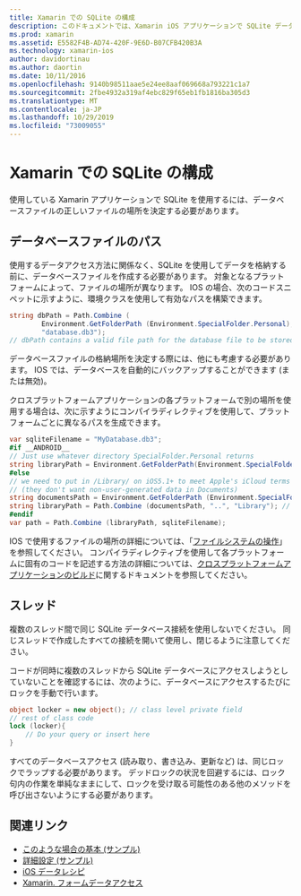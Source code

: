 ```yaml
---
title: Xamarin での SQLite の構成
description: このドキュメントでは、Xamarin iOS アプリケーションで SQLite データベースファイルの場所を確認する方法について説明します。 これらの概念は、選択したデータアクセスメカニズムに関係なく適用されます。
ms.prod: xamarin
ms.assetid: E5582F4B-AD74-420F-9E6D-B07CFB420B3A
ms.technology: xamarin-ios
author: davidortinau
ms.author: daortin
ms.date: 10/11/2016
ms.openlocfilehash: 9140b98511aae5e24ee8aaf069668a793221c1a7
ms.sourcegitcommit: 2fbe4932a319af4ebc829f65eb1fb1816ba305d3
ms.translationtype: MT
ms.contentlocale: ja-JP
ms.lasthandoff: 10/29/2019
ms.locfileid: "73009055"
---
```

# <a name="configuring-sqlite-in-xamarinios"></a>Xamarin での SQLite の構成

使用している Xamarin アプリケーションで SQLite を使用するには、データベースファイルの正しいファイルの場所を決定する必要があります。

## <a name="database-file-path"></a>データベースファイルのパス

使用するデータアクセス方法に関係なく、SQLite を使用してデータを格納する前に、データベースファイルを作成する必要があります。 対象となるプラットフォームによって、ファイルの場所が異なります。 IOS の場合、次のコードスニペットに示すように、環境クラスを使用して有効なパスを構築できます。

```csharp
string dbPath = Path.Combine (
        Environment.GetFolderPath (Environment.SpecialFolder.Personal),
        "database.db3");
// dbPath contains a valid file path for the database file to be stored
```

データベースファイルの格納場所を決定する際には、他にも考慮する必要があります。 IOS では、データベースを自動的にバックアップすることができます (または無効)。

クロスプラットフォームアプリケーションの各プラットフォームで別の場所を使用する場合は、次に示すようにコンパイラディレクティブを使用して、プラットフォームごとに異なるパスを生成できます。

```csharp
var sqliteFilename = "MyDatabase.db3";
#if __ANDROID__
// Just use whatever directory SpecialFolder.Personal returns
string libraryPath = Environment.GetFolderPath(Environment.SpecialFolder.Personal); ;
#else
// we need to put in /Library/ on iOS5.1+ to meet Apple's iCloud terms
// (they don't want non-user-generated data in Documents)
string documentsPath = Environment.GetFolderPath (Environment.SpecialFolder.Personal); // Documents folder
string libraryPath = Path.Combine (documentsPath, "..", "Library"); // Library folder instead
#endif
var path = Path.Combine (libraryPath, sqliteFilename);
```

IOS で使用するファイルの場所の詳細については、「[ファイルシステムの操作](~/ios/app-fundamentals/file-system.md)」を参照してください。 コンパイラディレクティブを使用して各プラットフォームに固有のコードを記述する方法の詳細については、[クロスプラットフォームアプリケーションのビルド](~/cross-platform/app-fundamentals/building-cross-platform-applications/index.md)に関するドキュメントを参照してください。

## <a name="threading"></a>スレッド

複数のスレッド間で同じ SQLite データベース接続を使用しないでください。 同じスレッドで作成したすべての接続を開いて使用し、閉じるように注意してください。

コードが同時に複数のスレッドから SQLite データベースにアクセスしようとしていないことを確認するには、次のように、データベースにアクセスするたびにロックを手動で行います。

```csharp
object locker = new object(); // class level private field
// rest of class code
lock (locker){
    // Do your query or insert here
}
```

すべてのデータベースアクセス (読み取り、書き込み、更新など) は、同じロックでラップする必要があります。 デッドロックの状況を回避するには、ロック句内の作業を単純なままにして、ロックを受け取る可能性のある他のメソッドを呼び出さないようにする必要があります。

## <a name="related-links"></a>関連リンク

- [このような場合の基本 (サンプル)](https://github.com/xamarin/mobile-samples/tree/master/DataAccess/Basic)
- [詳細設定 (サンプル)](https://github.com/xamarin/mobile-samples/tree/master/DataAccess/Advanced)
- [iOS データレシピ](https://github.com/xamarin/recipes/tree/master/Recipes/ios/data/sqlite)
- [Xamarin. フォームデータアクセス](~/xamarin-forms/data-cloud/data/databases.md)
